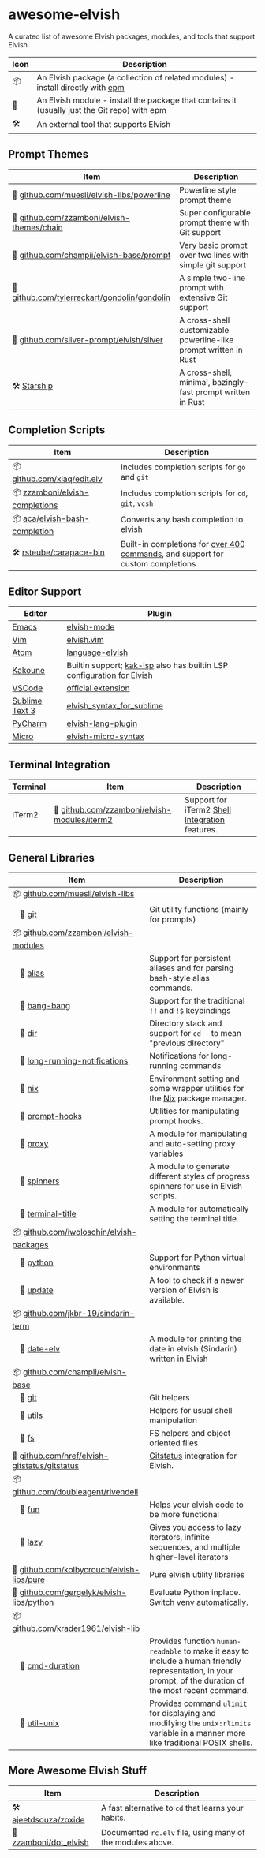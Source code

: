 # awesome-elvish

A curated list of awesome Elvish packages, modules, and tools that support Elvish.

| Icon | Description |
| ---- | ----------- |
| 📦 | An Elvish package (a collection of related modules) - install directly with [epm](https://elv.sh/ref/epm.html#epm) |
| 🧩 | An Elvish module - install the package that contains it (usually just the Git repo) with epm |
| 🛠 | An external tool that supports Elvish |

## Prompt Themes

| Item | Description |
| ---- | ----------- |
| 🧩 [github.com/muesli/elvish-libs/powerline](https://github.com/muesli/elvish-libs/blob/master/theme/powerline.elv) | Powerline style prompt theme |
| 🧩 [github.com/zzamboni/elvish-themes/chain](https://github.com/zzamboni/elvish-themes/blob/master/chain.org) | Super configurable prompt theme with Git support |
| 🧩 [github.com/champii/elvish-base/prompt](https://github.com/champii/elvish-base/blob/master/prompt.elv) | Very basic prompt over two lines with simple git support |
| 🧩 [github.com/tylerreckart/gondolin/gondolin](https://github.com/tylerreckart/gondolin/blob/master/gondolin.elv) | A simple two-line prompt with extensive Git support |
| 🧩 [github.com/silver-prompt/elvish/silver](https://github.com/silver-prompt/elvish/blob/master/silver.elv) | A cross-shell customizable powerline-like prompt written in Rust |
| 🛠 [Starship](https://starship.rs) | A cross-shell, minimal, bazingly-fast prompt written in Rust |

## Completion Scripts

| Item | Description |
| ---- | ----------- |
| 📦 [github.com/xiaq/edit.elv](https://github.com/xiaq/edit.elv) | Includes completion scripts for `go` and `git` |
| 📦 [zzamboni/elvish-completions](https://github.com/zzamboni/elvish-completions) | Includes completion scripts for `cd`, `git`, `vcsh` |
| 📦 [aca/elvish-bash-completion](https://github.com/aca/elvish-bash-completion) | Converts any bash completion to elvish |
| 🛠 [rsteube/carapace-bin](https://github.com/rsteube/carapace-bin) | Built-in completions for [over 400 commands](https://rsteube.github.io/carapace-bin/completers.html), and support for custom completions |

## Editor Support

| Editor | Plugin |
| ------ | ------ |
| [Emacs](https://www.gnu.org/software/emacs/) | [elvish-mode](https://github.com/ALSchwalm/elvish-mode) |
| [Vim](http://www.vim.org/) | [elvish.vim](https://github.com/dmix/elvish.vim) |
| [Atom](https://atom.io/) | [language-elvish](https://atom.io/packages/language-elvish) |
| [Kakoune](http://kakoune.org/) | Builtin support; [kak-lsp](https://github.com/kak-lsp/kak-lsp) also has builtin LSP configuration for Elvish |
| [VSCode](https://code.visualstudio.com/) | [official extension](https://marketplace.visualstudio.com/items?itemName=elves.elvish) |
| [Sublime Text 3](https://www.sublimetext.com) | [elvish_syntax_for_sublime](https://github.com/href/elvish_syntax_for_sublime) |
| [PyCharm](https://www.jetbrains.com/pycharm) | [elvish-lang-plugin](https://github.com/sblundy/elvish-lang-plugin) |
| [Micro](https://github.com/zyedidia/micro) | [elvish-micro-syntax](https://github.com/kolbycrouch/elvish-micro-syntax) |

## Terminal Integration

| Terminal | Item | Description |
| -------- | ---- | ----------- |
| iTerm2 | 🧩 [github.com/zzamboni/elvish-modules/iterm2](https://github.com/zzamboni/elvish-modules/blob/master/iterm2.org) | Support for iTerm2 [Shell Integration](https://iterm2.com/documentation-shell-integration.html) features. |

## General Libraries

| Item | Description |
| ---- | ----------- |
| 📦 [github.com/muesli/elvish-libs](https://github.com/muesli/elvish-libs) |
|  🧩 [git](https://github.com/muesli/elvish-libs/blob/master/git.elv) | Git utility functions (mainly for prompts) |
| 📦 [github.com/zzamboni/elvish-modules](https://github.com/zzamboni/elvish-modules/) |
|  🧩 [alias](https://github.com/zzamboni/elvish-modules/blob/master/alias.org) | Support for persistent aliases and for parsing bash-style alias commands. |
|  🧩 [bang-bang](https://github.com/zzamboni/elvish-modules/blob/master/bang-bang.org) | Support for the traditional `!!` and `!$` keybindings |
|  🧩 [dir](https://github.com/zzamboni/elvish-modules/blob/master/dir.org) | Directory stack and support for `cd -` to mean "previous directory" |
|  🧩 [long-running-notifications](https://github.com/zzamboni/elvish-modules/blob/master/long-running-notifications.org) | Notifications for long-running commands |
|  🧩 [nix](https://github.com/zzamboni/elvish-modules/blob/master/nix.org) | Environment setting and some wrapper utilities for the [Nix](https://nixos.org/nix/) package manager. |
|  🧩 [prompt-hooks](https://github.com/zzamboni/elvish-modules/blob/master/prompt_hooks.org) | Utilities for manipulating prompt hooks. |
|  🧩 [proxy](https://github.com/zzamboni/elvish-modules/blob/master/proxy.org) | A module for manipulating and auto-setting proxy variables |
|  🧩 [spinners](https://github.com/zzamboni/elvish-modules/blob/master/spinners.org) | A module to generate different styles of progress spinners for use in Elvish scripts. |
|  🧩 [terminal-title](https://github.com/zzamboni/elvish-modules/blob/master/terminal-title.org) | A module for automatically setting the terminal title. |
| 📦 [github.com/iwoloschin/elvish-packages](https://github.com/iwoloschin/elvish-packages) |
|  🧩 [python](https://github.com/iwoloschin/elvish-packages/blob/master/python.elv) | Support for Python virtual environments |
|  🧩 [update](https://github.com/iwoloschin/elvish-packages/blob/master/update.elv) | A tool to check if a newer version of Elvish is available. |
| 📦 [github.com/jkbr-19/sindarin-term](https://github.com/jkbr-19/sindarin-term) |
|  🧩 [date-elv](https://github.com/jkbr-19/sindarin-term/blob/master/date-elv.elv) | A module for printing the date in elvish (Sindarin) written in Elvish |
| 📦 [github.com/champii/elvish-base](https://github.com/champii/elvish-base) |
|  🧩 [git](https://github.com/champii/elvish-base/blob/master/git.elv) | Git helpers |
|  🧩 [utils](https://github.com/champii/elvish-base/blob/master/utils.elv) | Helpers for usual shell manipulation |
|  🧩 [fs](https://github.com/champii/elvish-base/blob/master/fs.elv) | FS helpers and object oriented files |
| 🧩 [github.com/href/elvish-gitstatus/gitstatus](https://github.com/href/elvish-gitstatus/blob/master/gitstatus.elv) | [Gitstatus](https://github.com/romkatv/gitstatus) integration for Elvish. |
| 📦 [github.com/doubleagent/rivendell](https://github.com/doubleagent/rivendell) |
|  🧩 [fun](https://github.com/doubleagent/rivendell/blob/master/fun.elv) | Helps your elvish code to be more functional |
|  🧩 [lazy](https://github.com/doubleagent/rivendell/blob/master/lazy.elv) | Gives you access to lazy iterators, infinite sequences, and multiple higher-level iterators |
| 🧩 [github.com/kolbycrouch/elvish-libs/pure](https://github.com/kolbycrouch/elvish-libs/tree/master/pure) | Pure elvish utility libraries |
| 🧩 [github.com/gergelyk/elvish-libs/python](https://github.com/gergelyk/elvish-libs/blob/main/python.elv) | Evaluate Python inplace. Switch venv automatically. |
| 📦 [github.com/krader1961/elvish-lib](https://github.com/krader1961/elvish-lib) |
|  🧩 [cmd-duration](https://github.com/krader1961/elvish-lib/blob/master/cmd-duration.elv) | Provides function `human-readable` to make it easy to include a human friendly representation, in your prompt, of the duration of the most recent command. |
|  🧩 [util-unix](https://github.com/krader1961/elvish-lib/blob/master/util-unix.elv) | Provides command `ulimit` for displaying and modifying the `unix:rlimits` variable in a manner more like traditional POSIX shells. |

## More Awesome Elvish Stuff

| Item | Description |
| ---- | ----------- |
| 🛠 [ajeetdsouza/zoxide](https://github.com/ajeetdsouza/zoxide) | A fast alternative to `cd` that learns your habits. |
| 📄 [zzamboni/dot_elvish](https://github.com/zzamboni/dot_elvish/blob/master/rc.org) | Documented `rc.elv` file, using many of the modules above. |
